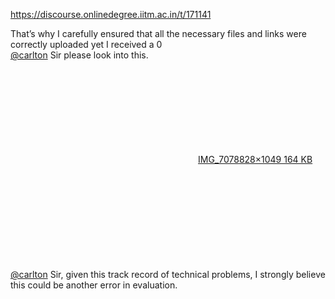 https://discourse.onlinedegree.iitm.ac.in/t/171141

That’s why I carefully ensured that all the necessary files and links were correctly uploaded yet I received a 0<br/>
<a class="mention" href="/u/carlton">@carlton</a> Sir please look into this.</p>
<p><div class="lightbox-wrapper"><a class="lightbox" data-download-href="/uploads/short-url/9cVv4NyVXvwIVWEBlYSIuNPvtiN.jpeg?dl=1" href="https://europe1.discourse-cdn.com/flex013/uploads/iitm/original/3X/4/0/4089a9e8f0f406a1c06ffd2c33cff5f18a832899.jpeg" rel="noopener nofollow ugc" title="IMG_7078"><div class="meta"><svg aria-hidden="true" class="fa d-icon d-icon-far-image svg-icon"><use href="#far-image"></use></svg><span class="filename">IMG_7078</span><span class="informations">828×1049 164 KB</span><svg aria-hidden="true" class="fa d-icon d-icon-discourse-expand svg-icon"><use href="#discourse-expand"></use></svg></div></a></div><br/>
<a class="mention" href="/u/carlton">@carlton</a> Sir, given  this track record of technical problems, I strongly believe this could be another error in evaluation.